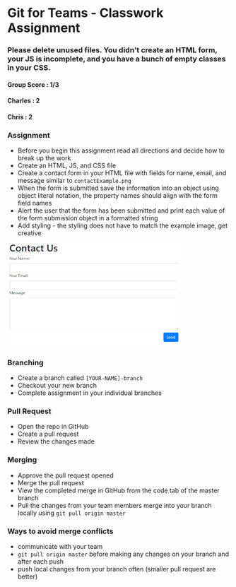 # Git for Teams - Classwork Assignment
### Please delete unused files. You didn't create an HTML form, your JS is incomplete, and you have a bunch of empty classes in your CSS.
#### Group Score : 1/3
#### Charles : 2
#### Chris : 2
### Assignment
* Before you begin this assignment read all directions and decide how to break up the work
* Create an HTML, JS, and CSS file
* Create a contact form in your HTML file with fields for name, email, and message similar to `contactExample.png`
* When the form is submitted save the information into an object using object literal notation, the property names should align with the form field names
* Alert the user that the form has been submitted and print each value of the form submission object in a formatted string
* Add styling - the styling does not have to match the example image, get creative

<img src="contactExample.png" alt="grid example" width ="400" height= "auto">

### Branching
* Create a branch called `[YOUR-NAME]-branch`
* Checkout your new branch
* Complete assignment in your individual branches

### Pull Request
* Open the repo in GitHub
* Create a pull request
* Review the changes made

### Merging
* Approve the pull request opened
* Merge the pull request
* View the completed merge in GitHub from the code tab of the master branch
* Pull the changes from your team members merge into your branch locally using `git pull origin master`

### Ways to avoid merge conflicts
* communicate with your team
* `git pull origin master` before making any changes on your branch and after each push
* push local changes from your branch often (smaller pull request are better)
